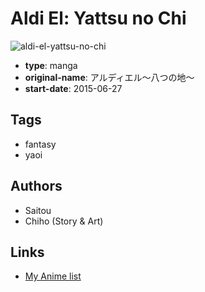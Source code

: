 # Aldi El: Yattsu no Chi

![aldi-el-yattsu-no-chi](https://cdn.myanimelist.net/images/manga/2/159788.jpg)

-   **type**: manga
-   **original-name**: アルディエル～八つの地～
-   **start-date**: 2015-06-27

## Tags

-   fantasy
-   yaoi

## Authors

-   Saitou
-   Chiho (Story & Art)

## Links

-   [My Anime list](https://myanimelist.net/manga/91032/Aldi_El__Yattsu_no_Chi)
